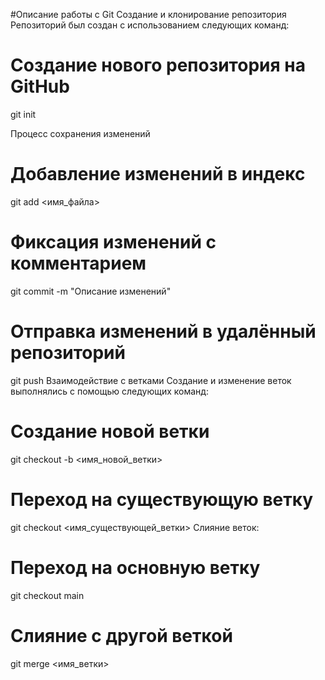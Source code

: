 #Описание работы с Git
Создание и клонирование репозитория
Репозиторий был создан с использованием следующих команд:

# Создание нового репозитория на GitHub
git init

Процесс сохранения изменений
# Добавление изменений в индекс
git add <имя_файла>

# Фиксация изменений с комментарием
git commit -m "Описание изменений"

# Отправка изменений в удалённый репозиторий
git push
Взаимодействие с ветками
Создание и изменение веток выполнялись с помощью следующих команд:

# Создание новой ветки
git checkout -b <имя_новой_ветки>

# Переход на существующую ветку
git checkout <имя_существующей_ветки>
Слияние веток:


# Переход на основную ветку
git checkout main

# Слияние с другой веткой
git merge <имя_ветки>
